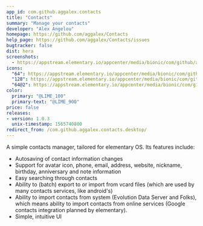 ```yaml
---
app_id: com.github.aggalex.contacts
title: "Contacts"
summary: "Manage your contacts"
developer: "Alex Angelou"
homepage: https://github.com/aggalex/Contacts
help_page: https://github.com/aggalex/Contacts/issues
bugtracker: false
dist: hera
screenshots:
  - https://appstream.elementary.io/appcenter/media/bionic/com/github/aggalex.contacts/FF0EB133B084B100293F53907EBAF764/screenshots/image-1_orig.png
icons:
  "64": https://appstream.elementary.io/appcenter/media/bionic/com/github/aggalex.contacts/FF0EB133B084B100293F53907EBAF764/icons/64x64/com.github.aggalex.contacts_com.github.aggalex.contacts.png
  "128": https://appstream.elementary.io/appcenter/media/bionic/com/github/aggalex.contacts/FF0EB133B084B100293F53907EBAF764/icons/128x128/com.github.aggalex.contacts_com.github.aggalex.contacts.png
  "64@2": https://appstream.elementary.io/appcenter/media/bionic/com/github/aggalex.contacts/FF0EB133B084B100293F53907EBAF764/icons/64x64@2/com.github.aggalex.contacts_com.github.aggalex.contacts.png
color:
  primary: "@LIME_100"
  primary-text: "@LIME_900"
price: false
releases:
- version: 1.0.3
  unix-timestamp: 1565740800
redirect_from: /com.github.aggalex.contacts.desktop/
---
```


<p>A simple contacts manager, tailored for elementary OS. Its features include:</p>
<ul>
  <li>Autosaving of contact information changes</li>
  <li>Support for avatar icon, phone, email, address, website, nickname, birthday, anniversary and note information</li>
  <li>Easy searching through contacts</li>
  <li>Ability to (batch) export to or import from vcard files (which are used by many contacts services, like android&apos;s)</li>
  <li>Ability to import contacts from system (Evolution Data Server and Folks), which means ability to import contacts
from online services (Google contacts integration planned by elementary).</li>
  <li>Simple, intuitive UI</li>
</ul>